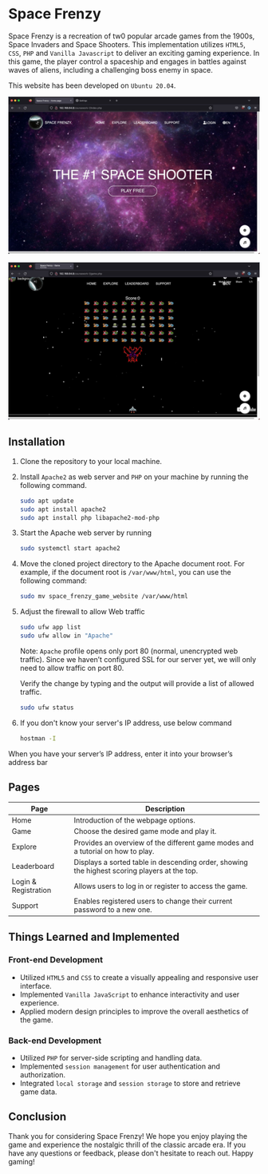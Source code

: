# Space Frenzy

Space Frenzy is a recreation of tw0 popular arcade games from the 1900s, Space Invaders and Space Shooters. This implementation utilizes `HTML5`, `CSS`, `PHP` and `Vanilla Javascript` to deliver an exciting gaming experience. In this game, the player control a spaceship and engages in battles against waves of aliens, including a challenging boss enemy in space.

This website has been developed on `Ubuntu 20.04`.

![Homepage](assets/images/homepage.jpg)

![Game](assets/images/game.jpg)

## Installation

1. Clone the repository to your local machine.
2. Install `Apache2` as web server and `PHP` on your machine by running the following command.

    ```bash
    sudo apt update
    sudo apt install apache2
    sudo apt install php libapache2-mod-php
    ```

3. Start the Apache web server by running

    ```bash
    sudo systemctl start apache2
    ```

4. Move the cloned project directory to the Apache document root. For example, if the document root is `/var/www/html`, you can use the following command:

    ```bash
    sudo mv space_frenzy_game_website /var/www/html
    ```

5. Adjust the firewall to allow Web traffic

    ```bash
    sudo ufw app list
    sudo ufw allow in "Apache"
    ```

    Note: `Apache` profile opens only port 80 (normal, unencrypted web traffic). Since we haven’t configured SSL for our server yet, we will only need to allow traffic on port 80.
    
    Verify the change by typing and the output will provide a list of allowed traffic.

    ```bash
    sudo ufw status
    ```

6. If you don't know your server's IP address, use below command

    ```bash
    hostman -I
    ```

When you have your server’s IP address, enter it into your browser’s address bar

## Pages

| Page                 | Description                                                                                  |
| -------------------- | -------------------------------------------------------------------------------------------- |
| Home                 | Introduction of the webpage options.                                                         |
| Game                 | Choose the desired game mode and play it.                                                    |
| Explore              | Provides an overview of the different game modes and a tutorial on how to play.              |
| Leaderboard          | Displays a sorted table in descending order, showing the highest scoring players at the top. |
| Login & Registration | Allows users to log in or register to access the game.                                       |
| Support              | Enables registered users to change their current password to a new one.                      |

## Things Learned and Implemented

### Front-end Development

- Utilized `HTML5` and `CSS` to create a visually appealing and responsive user interface.
- Implemented `Vanilla JavaScript` to enhance interactivity and user experience.
- Applied modern design principles to improve the overall aesthetics of the game.

### Back-end Development

- Utilized `PHP` for server-side scripting and handling data.
- Implemented `session management` for user authentication and authorization.
- Integrated `local storage` and `session storage` to store and retrieve game data.

## Conclusion

Thank you for considering Space Frenzy! We hope you enjoy playing the game and experience the nostalgic thrill of the classic arcade era. If you have any questions or feedback, please don't hesitate to reach out. Happy gaming!
